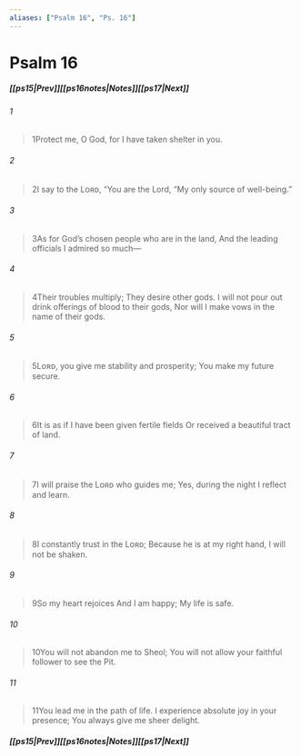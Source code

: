 ```yaml
---
aliases: ["Psalm 16", "Ps. 16"]
---
```

# Psalm 16
##### <span class=arrow-left></span>[[ps15|Prev]]<span class=navigation-separator></span>[[ps16notes|Notes]]<span class=navigation-separator></span>[[ps17|Next]]<span class=arrow-right></span>
###### 1
><span class=verse-first-poetry>1</span>Protect me, O God, for I have taken shelter in you.
###### 2
><span class=verse-body-poetry>2</span>I say to the Lᴏʀᴅ, “You are the Lord,
><span class=poetry-quote-double>“</span>My only source of well-being.”
###### 3
><span class=verse-body-poetry>3</span>As for God’s chosen people who are in the land,
>And the leading officials I admired so much—
###### 4
><span class=verse-body-poetry>4</span>Their troubles multiply;
>They desire other gods.
>I will not pour out drink offerings of blood to their gods,
>Nor will I make vows in the name of their gods.
<div class=paragraph-break></div>

###### 5
><span class=verse-first-poetry>5</span>Lᴏʀᴅ, you give me stability and prosperity;
>You make my future secure.
###### 6
><span class=verse-body-poetry>6</span>It is as if I have been given fertile fields
>Or received a beautiful tract of land.
<div class=paragraph-break></div>

###### 7
><span class=verse-first-poetry>7</span>I will praise the Lᴏʀᴅ who guides me;
>Yes, during the night I reflect and learn.
###### 8
><span class=verse-body-poetry>8</span>I constantly trust in the Lᴏʀᴅ;
>Because he is at my right hand, I will not be shaken.
###### 9
><span class=verse-body-poetry>9</span>So my heart rejoices
>And I am happy;
>My life is safe.
###### 10
><span class=verse-body-poetry>10</span>You will not abandon me to Sheol;
>You will not allow your faithful follower to see the Pit.
###### 11
><span class=verse-body-poetry>11</span>You lead me in the path of life.
>I experience absolute joy in your presence;
>You always give me sheer delight.
##### <span class=arrow-left></span>[[ps15|Prev]]<span class=navigation-separator></span>[[ps16notes|Notes]]<span class=navigation-separator></span>[[ps17|Next]]<span class=arrow-right></span>